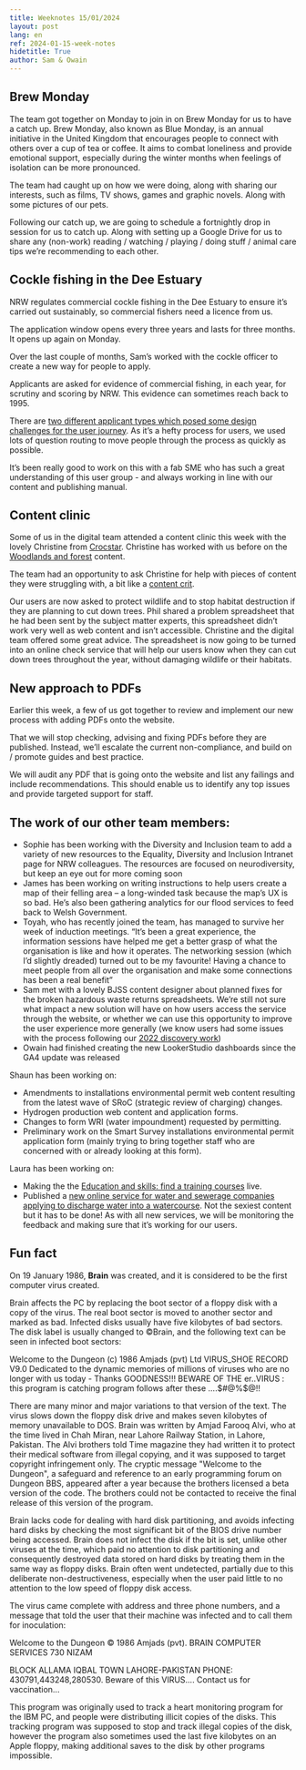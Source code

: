 ```yaml
---
title: Weeknotes 15/01/2024
layout: post
lang: en
ref: 2024-01-15-week-notes
hidetitle: True
author: Sam & Owain
---
```


## Brew Monday
The team got together on Monday to join in on Brew Monday for us to have a catch up. Brew Monday, also known as Blue Monday, is an annual initiative in the United Kingdom that encourages people to connect with others over a cup of tea or coffee. It aims to combat loneliness and provide emotional support, especially during the winter months when feelings of isolation can be more pronounced.

The team had caught up on how we were doing, along with sharing our interests, such as films, TV shows, games and graphic novels. Along with some pictures of our pets. 

Following our catch up, we are going to schedule a fortnightly drop in session for us to catch up. Along with setting up a Google Drive for us to share any (non-work) reading / watching / playing / doing stuff / animal care tips we’re recommending to each other.

## Cockle fishing in the Dee Estuary
NRW regulates commercial cockle fishing in the Dee Estuary to ensure it’s carried out sustainably, so commercial fishers need a licence from us. 

The application window opens every three years and lasts for three months. It opens up again on Monday.

Over the last couple of months, Sam’s worked with the cockle officer to create a new way for people to apply.
 
Applicants are asked for evidence of commercial fishing, in each year, for scrutiny and scoring by NRW. This evidence can sometimes reach back to 1995. 

There are [two different applicant types which posed some design challenges for the user journey](https://naturalresources.wales/guidance-and-advice/environmental-topics/coast-and-marine/dee-estuary-cockle-fishery-licence-application-what-to-prepare/?lang=en). As it’s a hefty process for users, we used lots of question routing to move people through the process as quickly as possible.

It’s been really good to work on this with a fab SME who has such a great understanding of this user group - and always working in line with our content and publishing manual.

## Content clinic
Some of us in the digital team attended a content clinic this week with the lovely Christine from [Crocstar](https://crocstar.com/). Christine has worked with us before on the [Woodlands and forest](https://naturalresources.wales/guidance-and-advice/environmental-topics/woodlands-and-forests/?lang=en) content.

The team had an opportunity to ask Christine for help with pieces of content they were struggling with, a bit like a [content crit](https://designnotes.blog.gov.uk/2022/08/09/content-crits-theyre-not-scary/).

Our users are now asked to protect wildlife and to stop habitat destruction if they are planning to cut down trees. Phil shared a problem spreadsheet that he had been sent by the subject matter experts, this spreadsheet didn’t work very well as web content and isn’t accessible. Christine and the digital team offered some great advice. The spreadsheet is now going to be turned into an online check service that will help our users know when they can cut down trees throughout the year, without damaging wildlife or their habitats.

## New approach to PDFs
Earlier this week, a few of us got together to review and implement our new process with adding PDFs onto the website. 

That we will stop checking, advising and fixing PDFs before they are published. Instead, we’ll escalate the current non-compliance, and build on / promote guides and best practice. 

We will audit any PDF that is going onto the website and list any failings and include recommendations. This should enable us to identify any top issues and provide targeted support for staff. 

## The work of our other team members: 
+ Sophie has been working with the Diversity and Inclusion team to add a variety of new resources to the Equality, Diversity and Inclusion Intranet page for NRW colleagues. The resources are focused on neurodiversity, but keep an eye out for more coming soon
+ James has been working on writing instructions to help users create a map of their felling area – a long-winded task because the map’s UX is so bad. He’s also been gathering analytics for our flood services to feed back to Welsh Government. 
+ Toyah, who has recently joined the team, has managed to survive her week of induction meetings. “It’s been a great experience, the information sessions have helped me get a better grasp of what the organisation is like and how it operates. The networking session (which I’d slightly dreaded) turned out to be my favourite! Having a chance to meet people from all over the organisation and make some connections has been a real benefit”
+ Sam met with a lovely BJSS content designer about planned fixes for the broken hazardous waste returns spreadsheets. We’re still not sure what impact a new solution will have on how users access the service through the website, or whether we can use this opportunity to improve the user experience more generally (we know users had some issues with the process following our [2022 discovery work](https://digitalpublicservices.gov.wales/our-work/waste-services-showing-value-user-centred-design))
+ Owain had finished creating the new LookerStudio dashboards since the GA4 update was released


Shaun has been working on:
+ Amendments to installations environmental permit web content resulting from the latest wave of SRoC (strategic review of charging) changes.
+ Hydrogen production web content and application forms.
+ Changes to form WRI (water impoundment) requested by permitting.
+ Preliminary work on the Smart Survey installations environmental permit application form (mainly trying to bring together staff who are concerned with or already looking at this form).

Laura has been working on:
+ Making the the [Education and skills: find a training courses](https://naturalresourceswales.gov.uk/guidance-and-advice/business-sectors/education-and-skills/education-and-skills-find-training-courses/?lang=en) live. 
+ Published a [new online service for water and sewerage companies applying to discharge water into a watercourse](https://naturalresources.wales/permits-and-permissions/water-discharges-and-septic-tanks/water-company-discharges/apply-for-a-water-industry-act-consent/?lang=en). Not the sexiest content but it has to be done! As with all new services, we will be monitoring the feedback and making sure that it’s working for our users.

## Fun fact
On 19 January 1986, **Brain** was created, and it is considered to be the first computer virus created. 

Brain affects the PC by replacing the boot sector of a floppy disk with a copy of the virus. The real boot sector is moved to another sector and marked as bad. Infected disks usually have five kilobytes of bad sectors. The disk label is usually changed to ©Brain, and the following text can be seen in infected boot sectors:

Welcome to the Dungeon (c) 1986 Amjads (pvt) Ltd VIRUS_SHOE RECORD V9.0 Dedicated to the dynamic memories of millions of viruses who are no longer with us today - Thanks GOODNESS!!! BEWARE OF THE er..VIRUS : this program is catching program follows after these ....$#@%$@!!

There are many minor and major variations to that version of the text. The virus slows down the floppy disk drive and makes seven kilobytes of memory unavailable to DOS. Brain was written by Amjad Farooq Alvi, who at the time lived in Chah Miran, near Lahore Railway Station, in Lahore, Pakistan. The Alvi brothers told Time magazine they had written it to protect their medical software from illegal copying, and it was supposed to target copyright infringement only. The cryptic message "Welcome to the Dungeon", a safeguard and reference to an early programming forum on Dungeon BBS, appeared after a year because the brothers licensed a beta version of the code. The brothers could not be contacted to receive the final release of this version of the program.

Brain lacks code for dealing with hard disk partitioning, and avoids infecting hard disks by checking the most significant bit of the BIOS drive number being accessed. Brain does not infect the disk if the bit is set, unlike other viruses at the time, which paid no attention to disk partitioning and consequently destroyed data stored on hard disks by treating them in the same way as floppy disks. Brain often went undetected, partially due to this deliberate non-destructiveness, especially when the user paid little to no attention to the low speed of floppy disk access.

The virus came complete with address and three phone numbers, and a message that told the user that their machine was infected and to call them for inoculation:

Welcome to the Dungeon © 1986 Amjads (pvt). BRAIN COMPUTER SERVICES 730 NIZAM

BLOCK ALLAMA IQBAL TOWN LAHORE-PAKISTAN PHONE: 430791,443248,280530. Beware of this VIRUS.... Contact us for vaccination...

This program was originally used to track a heart monitoring program for the IBM PC, and people were distributing illicit copies of the disks. This tracking program was supposed to stop and track illegal copies of the disk, however the program also sometimes used the last five kilobytes on an Apple floppy, making additional saves to the disk by other programs impossible.
